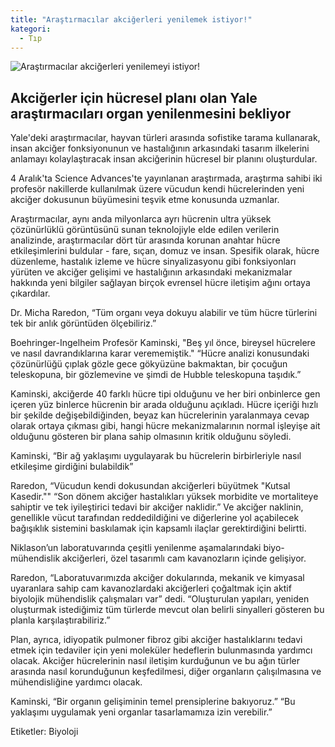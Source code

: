 ```yaml
---
title: "Araştırmacılar akciğerleri yenilemek istiyor!"
kategori:
  - Tıp
---
```

![Araştırmacılar akciğerleri yenilemeyi istiyor!](https://images.unsplash.com/photo-1555708982-8645ec9ce3cc?ixlib=rb-1.2.1&ixid=eyJhcHBfaWQiOjEyMDd9&auto=format&fit=crop&w=1489&q=80)
 
Akciğerler için hücresel planı olan Yale araştırmacıları organ yenilenmesini bekliyor
-
Yale'deki araştırmacılar, hayvan türleri arasında sofistike tarama kullanarak, insan akciğer fonksiyonunun ve hastalığının arkasındaki tasarım ilkelerini anlamayı kolaylaştıracak insan akciğerinin hücresel bir planını oluşturdular.

4 Aralık'ta Science Advances'te yayınlanan araştırmada, araştırma sahibi iki profesör nakillerde kullanılmak üzere vücudun kendi hücrelerinden yeni akciğer dokusunun büyümesini teşvik etme konusunda uzmanlar.

Araştırmacılar, aynı anda milyonlarca ayrı hücrenin ultra yüksek çözünürlüklü görüntüsünü sunan teknolojiyle elde edilen verilerin analizinde, araştırmacılar dört tür arasında korunan anahtar hücre etkileşimlerini buldular - fare, sıçan, domuz ve insan. Spesifik olarak, hücre düzenleme, hastalık izleme ve hücre sinyalizasyonu gibi fonksiyonları yürüten ve akciğer gelişimi ve hastalığının arkasındaki mekanizmalar hakkında yeni bilgiler sağlayan birçok evrensel hücre iletişim ağını ortaya çıkardılar.

Dr. Micha Raredon, “Tüm organı veya dokuyu alabilir ve tüm hücre türlerini tek bir anlık görüntüden ölçebiliriz.”

Boehringer-Ingelheim Profesör Kaminski, "Beş yıl önce, bireysel hücrelere ve nasıl davrandıklarına karar verememiştik." “Hücre analizi konusundaki çözünürlüğü çıplak gözle gece gökyüzüne bakmaktan, bir çocuğun teleskopuna, bir gözlemevine ve şimdi de Hubble teleskopuna taşıdık.”

Kaminski, akciğerde 40 farklı hücre tipi olduğunu ve her biri onbinlerce gen içeren yüz binlerce hücrenin bir arada olduğunu açıkladı. Hücre içeriği hızlı bir şekilde değişebildiğinden, beyaz kan hücrelerinin yaralanmaya cevap olarak ortaya çıkması gibi, hangi hücre mekanizmalarının normal işleyişe ait olduğunu gösteren bir plana sahip olmasının kritik olduğunu söyledi.

Kaminski, “Bir ağ yaklaşımı uygulayarak bu hücrelerin birbirleriyle nasıl etkileşime girdiğini bulabildik”

Raredon, “Vücudun kendi dokusundan akciğerleri büyütmek "Kutsal Kasedir."" “Son dönem akciğer hastalıkları yüksek morbidite ve mortaliteye sahiptir ve tek iyileştirici tedavi bir akciğer naklidir.” Ve akciğer naklinin, genellikle vücut tarafından reddedildiğini ve diğerlerine yol açabilecek bağışıklık sistemini baskılamak için kapsamlı ilaçlar gerektirdiğini belirtti.

Niklason’un laboratuvarında çeşitli yenilenme aşamalarındaki biyo-mühendislik akciğerleri, özel tasarımlı cam kavanozların içinde gelişiyor.

Raredon, “Laboratuvarımızda akciğer dokularında, mekanik ve kimyasal uyaranlara sahip cam kavanozlardaki akciğerleri çoğaltmak için aktif biyolojik mühendislik çalışmaları var” dedi. “Oluşturulan yapıları, yeniden oluşturmak istediğimiz tüm türlerde mevcut olan belirli sinyalleri gösteren bu planla karşılaştırabiliriz.”

Plan, ayrıca, idiyopatik pulmoner fibroz gibi akciğer hastalıklarını tedavi etmek için tedaviler için yeni moleküler hedeflerin bulunmasında yardımcı olacak. Akciğer hücrelerinin nasıl iletişim kurduğunun ve bu ağın türler arasında nasıl korunduğunun keşfedilmesi, diğer organların çalışılmasına ve mühendisliğine yardımcı olacak.

Kaminski, “Bir organın gelişiminin temel prensiplerine bakıyoruz.” “Bu yaklaşımı uygulamak yeni organlar tasarlamamıza izin verebilir.”

Etiketler: Biyoloji
